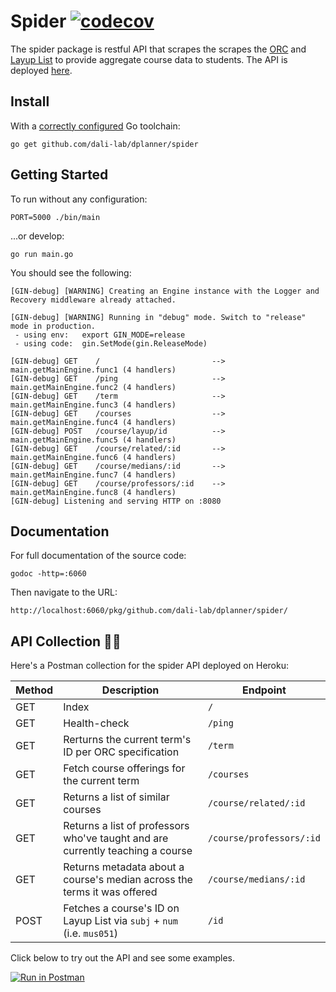 # Spider [![codecov](https://codecov.io/gh/dali-lab/dplanner/branch/code_experiment_0/graph/badge.svg?token=jiPXFTJ4fn)](https://codecov.io/gh/dali-lab/dplanner)
The spider package is restful API that scrapes the scrapes the [ORC](https://oracle-www.dartmouth.edu/dart/groucho/timetable.main) and [Layup List](https://www.layuplist.com/) to provide aggregate course data to students. The API is deployed [here](https://limitless-forest-87283.herokuapp.com).

## Install
With a [correctly configured](https://golang.org/doc/install#testing) Go toolchain:
```
go get github.com/dali-lab/dplanner/spider
```

## Getting Started
To run without any configuration:

```
PORT=5000 ./bin/main
```

...or develop:

```
go run main.go
```

You should see the following:

```
[GIN-debug] [WARNING] Creating an Engine instance with the Logger and Recovery middleware already attached.

[GIN-debug] [WARNING] Running in "debug" mode. Switch to "release" mode in production.
 - using env:   export GIN_MODE=release
 - using code:  gin.SetMode(gin.ReleaseMode)

[GIN-debug] GET    /                         --> main.getMainEngine.func1 (4 handlers)
[GIN-debug] GET    /ping                     --> main.getMainEngine.func2 (4 handlers)
[GIN-debug] GET    /term                     --> main.getMainEngine.func3 (4 handlers)
[GIN-debug] GET    /courses                  --> main.getMainEngine.func4 (4 handlers)
[GIN-debug] POST   /course/layup/id          --> main.getMainEngine.func5 (4 handlers)
[GIN-debug] GET    /course/related/:id       --> main.getMainEngine.func6 (4 handlers)
[GIN-debug] GET    /course/medians/:id       --> main.getMainEngine.func7 (4 handlers)
[GIN-debug] GET    /course/professors/:id    --> main.getMainEngine.func8 (4 handlers)
[GIN-debug] Listening and serving HTTP on :8080
```

## Documentation
For full documentation of the source code:

```
godoc -http=:6060
```

Then navigate to the URL:
```
http://localhost:6060/pkg/github.com/dali-lab/dplanner/spider/
```

## API Collection 👩‍🚀
Here's a Postman collection for the spider API deployed on Heroku:

| Method | Description | Endpoint |
| --- | --- | --- |
| GET | Index  | `/` |
| GET | Health-check  | `/ping` |
| GET | Rerturns the current term's ID per ORC specification  | `/term` |
| GET | Fetch course offerings for the current term  | `/courses` |
| GET | Returns a list of similar courses  | `/course/related/:id` |
| GET | Returns a list of professors who've taught and are currently teaching a course  | `/course/professors/:id` |
| GET | Returns metadata about a course's median across the terms it was offered | `/course/medians/:id` |
| POST | Fetches a course's ID on Layup List via `subj` + `num` (i.e. `mus051`)  | `/id` |

Click below to try out the API and see some examples.

[![Run in Postman](https://run.pstmn.io/button.svg)](https://app.getpostman.com/run-collection/e5a78fa13b99cd034f72)
